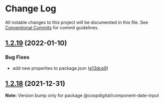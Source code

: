 # Change Log

All notable changes to this project will be documented in this file.
See [Conventional Commits](https://conventionalcommits.org) for commit guidelines.

## [1.2.19](https://github.com/coopdigital/coop-frontend/compare/@coopdigital/component-date-input@1.2.18...@coopdigital/component-date-input@1.2.19) (2022-01-10)


### Bug Fixes

* add new properties to package.json ([e13dce9](https://github.com/coopdigital/coop-frontend/commit/e13dce94798600b80da4d0183ce96331b91c72aa))





## [1.2.18](https://github.com/coopdigital/coop-frontend/compare/@coopdigital/component-date-input@1.2.17...@coopdigital/component-date-input@1.2.18) (2021-12-31)

**Note:** Version bump only for package @coopdigital/component-date-input
